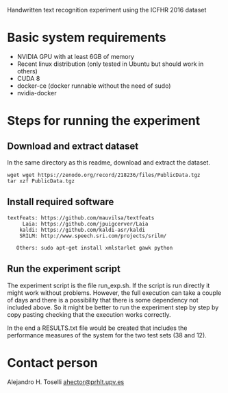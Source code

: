 Handwritten text recognition experiment using the ICFHR 2016 dataset

# Basic system requirements

- NVIDIA GPU with at least 6GB of memory
- Recent linux distribution (only tested in Ubuntu but should work in others)
- CUDA 8
- docker-ce (docker runnable without the need of sudo)
- nvidia-docker

# Steps for running the experiment

## Download and extract dataset

In the same directory as this readme, download and extract the dataset.

    wget wget https://zenodo.org/record/218236/files/PublicData.tgz
    tar xzf PublicData.tgz

## Install required software

    textFeats: https://github.com/mauvilsa/textfeats
         Laia: https://github.com/jpuigcerver/Laia
        kaldi: https://github.com/kaldi-asr/kaldi
        SRILM: http://www.speech.sri.com/projects/srilm/

       Others: sudo apt-get install xmlstarlet gawk python

## Run the experiment script

The experiment script is the file run_exp.sh. If the script is run directly it might work without problems. However, the full execution can take a couple of days and there is a possibility that there is some dependency not included above. So it might be better to run the experiment step by step by copy pasting checking that the execution works correctly.

In the end a RESULTS.txt file would be created that includes the performance measures of the system for the two test sets (38 and 12).

# Contact person

Alejandro H. Toselli <ahector@prhlt.upv.es>
